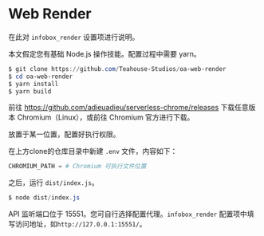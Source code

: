 # Web Render

在此对 `infobox_render` 设置项进行说明。

本文假定您有基础 Node.js 操作技能。配置过程中需要 yarn。

```powershell
$ git clone https://github.com/Teahouse-Studios/oa-web-render
$ cd oa-web-render
$ yarn install
$ yarn build
```

前往 <https://github.com/adieuadieu/serverless-chrome/releases> 下载任意版本 Chromium（Linux），或前往 Chromium 官方进行下载。

放置于某一位置，配置好执行权限。

在上方clone的仓库目录中新建 `.env` 文件，内容如下：

```python
CHROMIUM_PATH = # Chromium 可执行文件位置
```

之后，运行 `dist/index.js`。

```powershell
$ node dist/index.js
```

API 监听端口位于 15551。您可自行选择配置代理。`infobox_render` 配置项中填写访问地址，如`http://127.0.0.1:15551/`。
